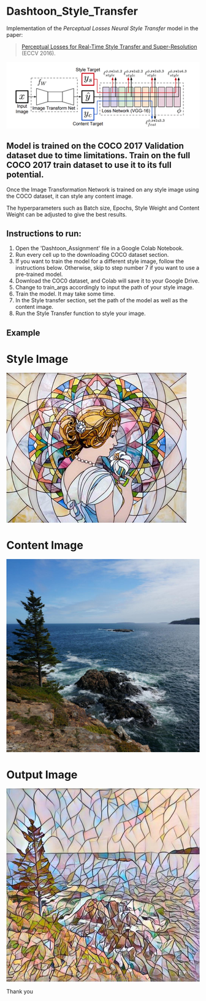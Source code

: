 # Dashtoon_Style_Transfer

Implementation of the _Perceptual Losses Neural Style Transfer_ model in the paper:

> [Perceptual Losses for Real-Time Style Transfer and Super-Resolution](https://arxiv.org/abs/1603.08155) (ECCV 2016). 

![Architecture](./figure/model.png)

## Model is trained on the COCO 2017 Validation dataset due to time limitations. Train on the full COCO 2017 train dataset to use it to its full potential.

Once the Image Transformation Network is trained on any style image using the COCO dataset, it can style any content image.

The hyperparameters such as Batch size, Epochs, Style Weight and Content Weight can be adjusted to give the best results.

## Instructions to run:
1. Open the 'Dashtoon_Assignment' file in a Google Colab Notebook.
2. Run every cell up to the downloading COCO dataset section.
3. If you want to train the model for a different style image, follow the instructions below. Otherwise, skip to step number 7 if you want to use a pre-trained model.
4. Download the COC0 dataset, and Colab will save it to your Google Drive.
5. Change to train_args accordingly to input the path of your style image.
6. Train the model. It may take some time.
7. In the Style transfer section, set the path of the model as well as the content image.
8. Run the Style Transfer function to style your image.

## Example

 # Style Image

![Architecture](./style_imgs/mosaic.jpg)

# Content Image

![Architecture](./content_imgs/maine.jpg)

# Output Image

![Architecture](./figure/mosaic_maine.jpg)

Thank you
